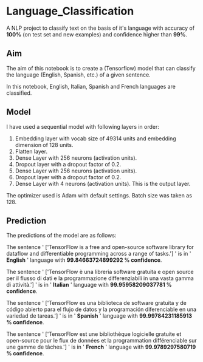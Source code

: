 # Language_Classification
A NLP project to classify text on the basis of it's language with accuracy of **100%** (on test set and new examples) and confidence higher than **99%**.

## Aim

The aim of this notebook is to create a (Tensorflow) model that can classify the language (English, Spanish, etc.) of a given sentence.

In this notebook, English, Italian, Spanish and French languages are classified.

## Model

I have used a sequential model with following layers in order:

1. Embedding layer with vocab size of 49314 units and embedding dimension of 128 units.
2. Flatten layer.
3. Dense Layer with 256 neurons (activation units).
4. Dropout layer with a dropout factor of 0.2.
5. Dense Layer with 256 neurons (activation units).
6. Dropout layer with a dropout factor of 0.2.
7. Dense Layer with 4 neurons (activation units). This is the output layer.

The optimizer used is Adam with default settings. Batch size was taken as 128.  

## Prediction

The predictions of the model are as follows:  

The sentence ' ['TensorFlow is a free and open-source software library for dataflow and differentiable programming across a range of tasks.'] '
is in ' **English** ' language with  **99.84663724899292 % confidence**.

The sentence ' ['TensorFlow è una libreria software gratuita e open source per il flusso di dati e la programmazione differenziabili in una vasta gamma di attività.'] '
is in ' **Italian** ' language with  **99.95958209037781 % confidence**.

The sentence ' ['TensorFlow es una biblioteca de software gratuita y de código abierto para el flujo de datos y la programación diferenciable en una variedad de tareas.'] '
is in ' **Spanish** ' language with  **99.99784231185913 % confidence**.

The sentence ' ['TensorFlow est une bibliothèque logicielle gratuite et open-source pour le flux de données et la programmation différenciable sur une gamme de tâches.'] '
is in ' **French** ' language with  **99.9789297580719 % confidence**.
